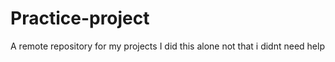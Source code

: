# Practice-project
A remote repository for my projects
I did this alone
not that i didnt need help 
